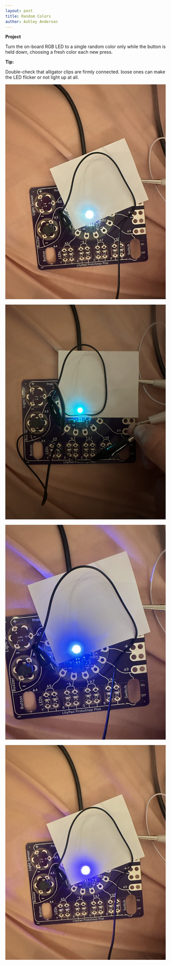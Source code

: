 ```yaml
---
layout: post
title: Random Colors
author: Ashley Anderson
---
```


**Project**

Turn the on-board RGB LED to a single random color only while the button is held down, choosing a fresh color each new press.

**Tip:**

Double-check that alligator clips are firmly connected. loose ones can make the LED flicker or not light up at all.

![white](/assets/img/White.JPG)

![green](/assets/img/green.JPG)

![blue](/assets/img/blue.JPG)

![purple](/assets/img/purple.JPG)
